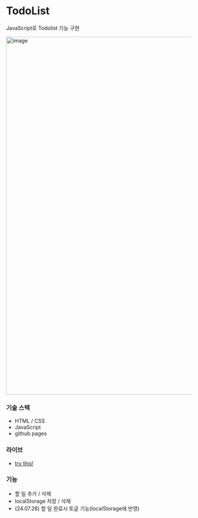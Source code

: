 # TodoList

JavaScript로 Todolist 기능 구현

<img width="968" alt="image" src="https://github.com/user-attachments/assets/3f17d9da-f6e8-45af-b4b8-7e8a07b9294a">


### 기술 스택

- HTML / CSS
- JavaScript
- github pages

### 라이브

- [try this!](https://jiwoo-yoo.github.io/TodoList)


### 기능

- 할 일 추가 / 삭제
- localStorage 저장 / 삭제
- (24.07.28) 할 일 완료시 토글 기능(localStorage에 반영)